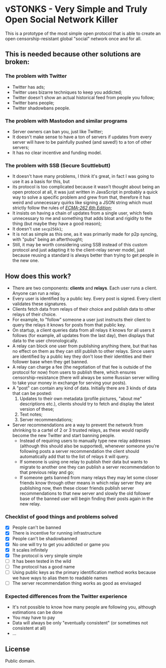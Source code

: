 # vSTONKS - Very Simple and Truly Open Social Network Killer

This is a prototype of the most simple open protocol that is able to create an open censorship-resistant global "social" network once and for all.

## This is needed because other solutions are broken:

### The problem with Twitter

- Twitter has ads;
- Twitter uses bizarre techniques to keep you addicted;
- Twitter doesn't show an actual historical feed from people you follow;
- Twitter bans people;
- Twitter shadowbans people.

### The problem with Mastodon and similar programs

- Server owners can ban you, just like Twitter;
- It doesn't make sense to have a ton of servers if updates from every server will have to be painfully pushed (and saved!) to a ton of other servers;
- It has no clear incentive and funding model.

### The problem with SSB (Secure Scuttlebutt)

- It doesn't have many problems, I think it's great, in fact I was going to use it as a basis for this, but
- its protocol is too complicated because it wasn't thought about being an open protocol at all, it was just written in JavaScript in probably a quick way to solve a specific problem and grew from that, therefore it has weird and unnecessary quirks like signing a JSON string which must strictly follow the rules of [_ECMA-262 6th Edition_](https://www.ecma-international.org/ecma-262/6.0/#sec-json.stringify);
- It insists on having a chain of updates from a single user, which feels unnecessary to me and something that adds bloat and rigidity to the thing (but maybe they have a good reason);
- It doesn't use `secp256k1`;
- It is not as simple as this one, as it was primarily made for p2p syncing, with "pubs" being an afterthought;
- Still, it may be worth considering using SSB instead of this custom protocol and just adapting it to the client-relay server model, just because reusing a standard is always better than trying to get people in the new one.

## How does this work?

- There are two components: __clients__ and __relays__. Each user runs a client. Anyone can run a relay.
- Every user is identified by a public key. Every post is signed. Every client validates these signatures.
- Clients fetch data from relays of their choice and publish data to other relays of their choice.
- For example, to "follow" someone a user just instructs their client to query the relays it knows for posts from that public key.
- On startup, a client queries data from all relays it knows for all users it follows (for example, all updates from the last day), then displays that data to the user chronologically.
- A relay can block one user from publishing anything there, but that has no effect on them as they can still publish to other relays. Since users are identified by a public key they don't lose their identities and their follower base when they get banned.
- A relay can charge a fee (the negotiation of that fee is outside of the protocol for now) from users to publish there, which ensures censorship-resistance (there will always be some Russian server willing to take your money in exchange for serving your posts).
- A "post" can contain any kind of data. Initially there are 3 kinds of data that can be posted:
  1. Updates to their own metadata (profile pictures, "about me" descriptions etc.), clients should try to fetch and display the latest version of these;
  2. Text notes;
  3. Server recommendations;
- Server recommendations are a way to prevent the network from shrinking to a cartel of 2 or 3 trusted relays, as these would rapidly become the new Twitter and start banning people.
  - Instead of requiring users to manually type new relay addresses (although this should also be supported), whenever someone you're following posts a server recommendation the client should automatically add that to the list of relays it will query.
  - If someone is using one relay to publish their data but wants to migrate to another one they can publish a server recommendation to that previous relay and go;
  - If someone gets banned from many relays they may let some closer friends know through other means in which relay server they are publishing now, then these closer friends publish server recommendations to that new server and slowly the old follower base of the banned user will begin finding their posts again in the new relay.

### Checklist of good things and problems solved

- [x] People can't be banned
- [x] There is incentive for running infrastructure
- [x] People can't be shadowbanned
- [x] No one will try to get you addicted or game you
- [x] It scales infinitely
- [x] The protocol is very simple simple
- [ ] It has been tested in the wild
- [ ] The protocol has a good name
- [ ] Using public keys as the primary identification method works because we have ways to alias them to readable names
- [ ] The server recommendation thing works as good as envisaged

### Expected differences from the Twitter experience

- It's not possible to know how many people are following you, although estimations can be done
- You may have to pay
- Data will always be only "eventually consistent" (or sometimes not consistent at all)
- ...

## License

Public domain.

